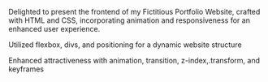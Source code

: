Delighted to present the frontend of my Fictitious Portfolio Website, crafted with HTML and CSS, incorporating animation and responsiveness for an enhanced user experience.

Utilized flexbox, divs, and positioning for a dynamic website structure

Enhanced attractiveness with animation, transition, z-index,.transform, and keyframes
